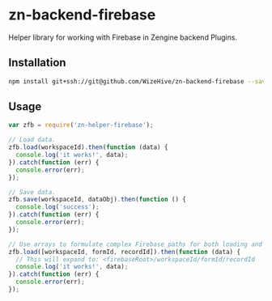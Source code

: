 # zn-backend-firebase

Helper library for working with Firebase in Zengine backend Plugins.

## Installation

```bash
npm install git+ssh://git@github.com/WizeHive/zn-backend-firebase --save
```

## Usage

```js
var zfb = require('zn-helper-firebase');

// Load data.
zfb.load(workspaceId).then(function (data) {
  console.log('it works!', data);
}).catch(function (err) {
  console.error(err);
});

// Save data.
zfb.save(workspaceId, dataObj).then(function () {
  console.log('success');
}).catch(function (err) {
  console.error(err);
});

// Use arrays to formulate complex Firebase paths for both loading and saving.
zfb.load([workspaceId, formId, recordId]).then(function (data) {
  // This will expand to: <firebaseRoot>/workspaceId/formId/recordId
  console.log('it works!', data);
}).catch(function (err) {
  console.error(err);
});
```
